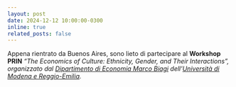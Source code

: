 ```yaml
---
layout: post
date: 2024-12-12 10:00:00-0300
inline: true
related_posts: false
---
```


Appena rientrato da Buenos Aires, sono lieto di partecipare al <b>Workshop PRIN</b> <i>“The Economics of Culture: Ethnicity, Gender, and Their Interactions”<i>, organizzato dal [Dipartimento di Economia Marco Biagi](https://www.economia.unimore.it/it) dell'[Università di Modena e Reggio-Emilia](https://www.unimore.it/it).
